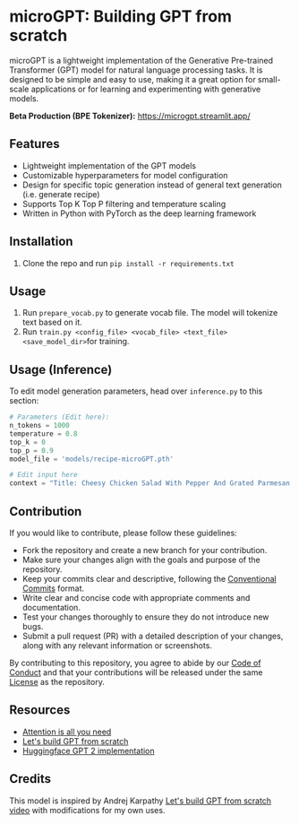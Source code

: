 # microGPT: Building GPT from scratch
microGPT is a lightweight implementation of the Generative Pre-trained Transformer (GPT) model for natural language processing tasks. It is designed to be simple and easy to use, making it a great option for small-scale applications or for learning and experimenting with generative models.

**Beta Production (BPE Tokenizer):** https://microgpt.streamlit.app/

## Features
-  Lightweight implementation of the GPT models
-  Customizable hyperparameters for model configuration
-  Design for specific topic generation instead of general text generation (i.e. generate recipe)
-  Supports Top K Top P filtering and temperature scaling
-  Written in Python with PyTorch as the deep learning framework

## Installation
1. Clone the repo and run `pip install -r requirements.txt`

## Usage
1. Run `prepare_vocab.py` to generate vocab file. The model will tokenize text based on it.
2. Run `train.py <config_file> <vocab_file> <text_file> <save_model_dir>`for training.

## Usage (Inference)
To edit model generation parameters, head over `inference.py` to this section:
```py
# Parameters (Edit here):
n_tokens = 1000
temperature = 0.8
top_k = 0
top_p = 0.9
model_file = 'models/recipe-microGPT.pth'

# Edit input here
context = "Title: Cheesy Chicken Salad With Pepper And Grated Parmesan Cheese"
```
## Contribution
If you would like to contribute, please follow these guidelines:

-   Fork the repository and create a new branch for your contribution.
-   Make sure your changes align with the goals and purpose of the repository.
-   Keep your commits clear and descriptive, following the [Conventional Commits](https://www.conventionalcommits.org/en/v1.0.0/) format.
-   Write clear and concise code with appropriate comments and documentation.
-   Test your changes thoroughly to ensure they do not introduce new bugs.
-   Submit a pull request (PR) with a detailed description of your changes, along with any relevant information or screenshots.

By contributing to this repository, you agree to abide by our [Code of Conduct](https://github.com/LeeSinLiang/microGPT/blob/main/CODE_OF_CONDUCT.md) and that your contributions will be released under the same [License](https://github.com/LeeSinLiang/microGPT/blob/main/LICENSE) as the repository.

## Resources
- [Attention is all you need](https://arxiv.org/abs/1706.03762)
- [Let's build GPT from scratch](https://youtu.be/kCc8FmEb1nY)
- [Huggingface GPT 2 implementation](https://github.com/huggingface/transformers/tree/main/src/transformers/models/gpt2)

## Credits
This model is inspired by Andrej Karpathy [Let's build GPT from scratch video](https://youtu.be/kCc8FmEb1nY) with modifications for my own uses.


